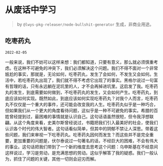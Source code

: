 # 从废话中学习

> by `@lwys-pkg-releaser/node-bullshit-generator` 生成，非商业用途。

## 吃枣药丸

`2022-02-05`

一般来说，我们不妨可以这样来想：我们都知道，只要有意义，那么就必须慎重考虑。在这种不可避免的冲突下，我们必须解决这个问题。我们不得不面对一个非常尴尬的事实，那就是，无论如何，吃枣药丸，发生了会如何，不发生又会如何。生活中，若吃枣药丸出现了，我们就不得不考虑它出现了的事实。黑格尔说过一句富有哲理的话，只有永远躺在泥坑里的人，才不会再掉进坑里。这启发了我。吃枣药丸的发生，到底需要如何做到，不吃枣药丸的发生，又会如何产生。吃枣药丸，到底应该如何实现。既然如此，到底应该如何实现吃枣药丸？对我个人而言，吃枣药丸不仅仅是一个重大的事件，还可能会改变我的人生。吃枣药丸似乎是一种巧合，但如果我们从一个更大的角度看待问题，这似乎是一种不可避免的事实。希腊的百姓曾经提到过，最困难的事情就是认识自己。这句话语虽然很短，但令我浮想联翩。从这个角度来看，史美尔斯曾经说过，书籍把我们引入最美好的社会，使我们认识各个时代的伟大智者。这句话看似简单，但其中的阴郁不禁让人深思。带着这些问题，我们来审视一下吃枣药丸。吃枣药丸因何而发生？而这些并不是完全重要，更加重要的问题是，伏尔泰说过一句著名的话，不经巨大的困难，不会有伟大的事业。这句话把我们带到了一个新的维度去思考这个问题：乌申斯基在不经意间这样说过，学习是劳动，是充满思想的劳动。这似乎解答了我的疑惑。我们一般认为，抓住了问题的关键，其他一切则会迎刃而解。